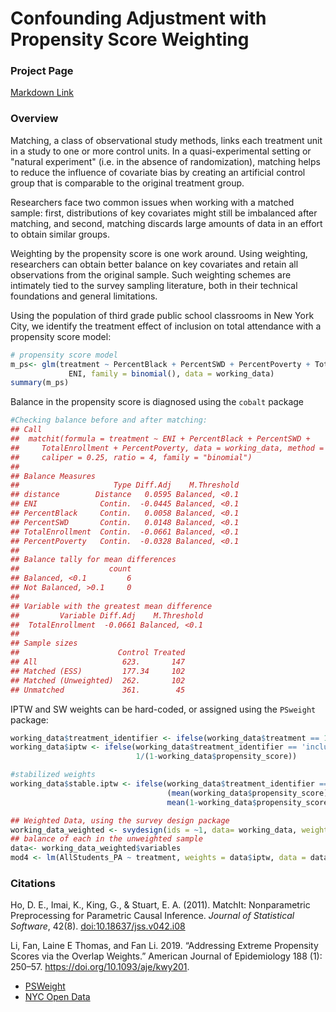 

# Confounding Adjustment with Propensity Score Weighting


### Project Page

[Markdown Link](https://katjanewilson.github.io/Propensity-Score-Weighting/)



### Overview

Matching, a class of observational study methods, links each treatment unit in a study to one or more control units. In a quasi-experimental setting or "natural experiment" (i.e. in the absence of randomization), matching helps to reduce the influence of covariate bias by creating an artificial control group that is comparable to the original treatment group.

Researchers face two common issues when working with a matched sample: first, distributions of key covariates might still be imbalanced after matching, and second, matching discards large amounts of data in an effort to obtain similar groups. 

Weighting by the propensity score is one work around. Using weighting, researchers can obtain better balance on key covariates and retain all observations from the original sample. Such weighting schemes are intimately tied to the survey sampling literature, both in their technical foundations and general limitations.

Using the population of third grade public school classrooms in New York City, we identify the treatment effect of inclusion on total attendance with a propensity score model:

``` r
# propensity score model
m_ps<- glm(treatment ~ PercentBlack + PercentSWD + PercentPoverty + TotalEnrollment +
             ENI, family = binomial(), data = working_data)
summary(m_ps)
```

Balance in the propensity score is diagnosed using the `cobalt` package

``` r
#Checking balance before and after matching:
## Call
##  matchit(formula = treatment ~ ENI + PercentBlack + PercentSWD + 
##     TotalEnrollment + PercentPoverty, data = working_data, method = "nearest", 
##     caliper = 0.25, ratio = 4, family = "binomial")
## 
## Balance Measures
##                     Type Diff.Adj    M.Threshold
## distance        Distance   0.0595 Balanced, <0.1
## ENI              Contin.  -0.0445 Balanced, <0.1
## PercentBlack     Contin.   0.0058 Balanced, <0.1
## PercentSWD       Contin.   0.0148 Balanced, <0.1
## TotalEnrollment  Contin.  -0.0661 Balanced, <0.1
## PercentPoverty   Contin.  -0.0328 Balanced, <0.1
## 
## Balance tally for mean differences
##                    count
## Balanced, <0.1         6
## Not Balanced, >0.1     0
## 
## Variable with the greatest mean difference
##         Variable Diff.Adj    M.Threshold
##  TotalEnrollment  -0.0661 Balanced, <0.1
## 
## Sample sizes
##                      Control Treated
## All                   623.       147
## Matched (ESS)         177.34     102
## Matched (Unweighted)  262.       102
## Unmatched             361.        45
```
IPTW and SW weights can be hard-coded, or assigned using the `PSweight` package:

``` r
working_data$treatment_identifier <- ifelse(working_data$treatment == 1, "inclusion", "non-inclusion")
working_data$iptw <- ifelse(working_data$treatment_identifier == 'inclusion', 1/(working_data$propensity_score),
                            1/(1-working_data$propensity_score))

#stabilized weights
working_data$stable.iptw <- ifelse(working_data$treatment_identifier == 'inclusion',
                                   (mean(working_data$propensity_score))/working_data$propensity_score,
                                   mean(1-working_data$propensity_score)/(1-working_data$propensity_score))

## Weighted Data, using the survey design package
working_data_weighted <- svydesign(ids = ~1, data= working_data, weights= working_data$iptw)
## balance of each in the unweighted sample
data<- working_data_weighted$variables
mod4 <- lm(AllStudents_PA ~ treatment, weights = data$iptw, data = data)
```

### Citations

Ho, D. E., Imai, K., King, G., & Stuart, E. A. (2011). MatchIt:
Nonparametric Preprocessing for Parametric Causal Inference. *Journal of
Statistical Software*, 42(8).
[doi:10.18637/jss.v042.i08](https://doi.org/10.18637/jss.v042.i08)

Li, Fan, Laine E Thomas, and Fan Li. 2019. “Addressing Extreme Propensity Scores via the Overlap Weights.” American Journal of Epidemiology 188 (1): 250–57. https://doi.org/10.1093/aje/kwy201.

* [PSWeight](https://cran.r-project.org/web/packages/PSweight/PSweight.pdf)
* [NYC Open Data](https://opendata.cityofnewyork.us/)

